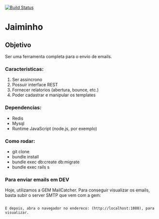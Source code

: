 [![Build Status](https://semaphoreapp.com/api/v1/projects/43f91ce9-ff7c-4086-8a27-e98674964dbc/266674/shields_badge.svg)](https://semaphoreapp.com/darkseid/jaiminho)
# Jaiminho

## Objetivo
Ser uma ferramenta completa para o envio de emails.

### Caracteristicas:
1. Ser assincrono
2. Possuir interface REST
3. Fornecer relatorios (abertura, bounce, etc.)
4. Poder cadastrar e manipular os templates

### Dependencias:
- Redis
- Mysql
- Runtime JavaScript (node.js, por exemplo)

### Como rodar:
- git clone
- bundle install
- bundle exec db:create db:migrate
- bundle exec rails s

### Para enviar emails em DEV

Hoje, utilizamos a GEM MailCatcher. Para conseguir visualizar os emails, basta subir o server SMTP que vem com a gem:

```bundle exec mailcatcher

E depois, abra o navegador no endereco: (http://localhost:1080), para visualizar.
